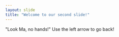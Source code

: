 ```yaml
---
layout: slide
title: "Welcome to our second slide!"
---
```

"Look Ma, no hands!"
Use the left arrow to go back!
